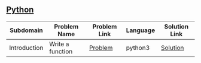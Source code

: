 ## [Python](https://www.hackerrank.com/domains/python)

|Subdomain|Problem Name|Problem Link|Language|Solution Link|
---|---|---|---|---
|Introduction|Write a function|[Problem](https://www.hackerrank.com/challenges/write-a-function/problem)|python3|[Solution](Introduction/write-a-function.py)|
